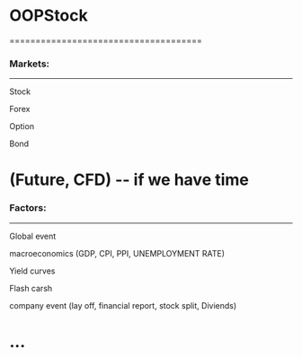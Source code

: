 # OOPStock
=====================================
### Markets:
---------------------------

Stock

Forex

Option

Bond

(Future, CFD) -- if we have time
=====================================
### Factors:
---------------------------

Global event

macroeconomics (GDP, CPI, PPI, UNEMPLOYMENT RATE)

Yield curves

Flash carsh

company event (lay off, financial report, stock split, Diviends)

...
=====================================
